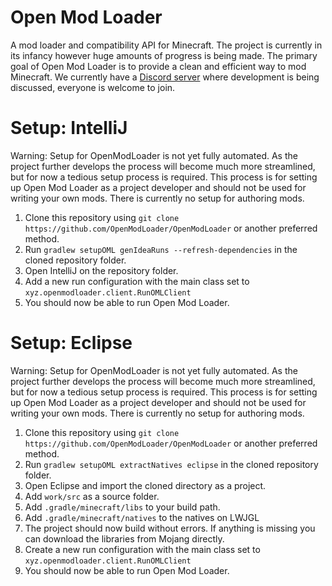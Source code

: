 # Open Mod Loader
A mod loader and compatibility API for Minecraft. The project is currently in its infancy however huge amounts of progress is being made. The primary goal of Open Mod Loader is to provide a clean and efficient way to mod Minecraft. We currently have a [Discord server](https://discordapp.com/invite/0155YJdCqhGXB8ARX) where development is being discussed, everyone is welcome to join. 

# Setup: IntelliJ
Warning: Setup for OpenModLoader is not yet fully automated. As the project further develops the process will become much more streamlined, but for now a tedious setup process is required. This process is for setting up Open Mod Loader as a project developer and should not be used for writing your own mods. There is currently no setup for authoring mods. 

1. Clone this repository using `git clone https://github.com/OpenModLoader/OpenModLoader` or another preferred method.
2. Run `gradlew setupOML genIdeaRuns --refresh-dependencies` in the cloned repository folder.
3. Open IntelliJ on the repository folder.
4. Add a new run configuration with the main class set to `xyz.openmodloader.client.RunOMLClient`
5. You should now be able to run Open Mod Loader.

# Setup: Eclipse
Warning: Setup for OpenModLoader is not yet fully automated. As the project further develops the process will become much more streamlined, but for now a tedious setup process is required. This process is for setting up Open Mod Loader as a project developer and should not be used for writing your own mods. There is currently no setup for authoring mods. 

1. Clone this repository using `git clone https://github.com/OpenModLoader/OpenModLoader` or another preferred method.
2. Run `gradlew setupOML extractNatives eclipse` in the cloned repository folder.
3. Open Eclipse and import the cloned directory as a project.
4. Add `work/src` as a source folder.
5. Add `.gradle/minecraft/libs` to your build path.
6. Add `.gradle/minecraft/natives` to the natives on LWJGL
7. The project should now build without errors. If anything is missing you can download the libraries from Mojang directly.
8. Create a new run configuration with the main class set to `xyz.openmodloader.client.RunOMLClient`
9. You should now be able to run Open Mod Loader.
